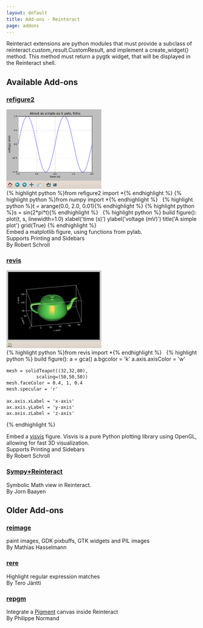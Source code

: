 ```yaml
---
layout: default
title: Add-ons - Reinteract
page: addons
---
```


Reinteract extensions are python modules that must provide a subclass of reinteract.custom_result.CustomResult, and implement a create_widget() method. This method must return a pygtk widget, that will be displayed in the Reinteract shell.

Available Add-ons
-----------------

<div class="addon">
  <h3><a class="name" href="http://rschroll.github.com/refigure2/">refigure2</a></h3>
  <img src="/addon-images/refigure2.png" />
<div class="codegroup">
{% highlight python %}from refigure2 import *{% endhighlight %}
{% highlight python %}from numpy import *{% endhighlight %}
&nbsp;
{% highlight python %}t = arange(0.0, 2.0, 0.01){% endhighlight %}
{% highlight python %}s = sin(2*pi*t){% endhighlight %}
&nbsp;
{% highlight python %}
build figure():
    plot(t, s, linewidth=1.0)
    xlabel('time (s)')
    ylabel('voltage (mV)')
    title('A simple plot')
    grid(True)
{% endhighlight %}
</div>
  <div class="description">
    Embed a matplotlib figure, using functions from pylab.
  </div>
  <div class="support">Supports Printing and Sidebars</div>
  <div class="author">By Robert Schroll</div>
</div>

<div class="addon">
  <h3><a class="name" href="http://rschroll.github.com/revis/">revis</a></h3>
  <img src="/addon-images/revis.png" />
<div class="codegroup">
{% highlight python %}from revis import *{% endhighlight %}
&nbsp;
{% highlight python %}
build figure():
    a = gca()
    a.bgcolor = 'k'
    a.axis.axisColor = 'w'
    
    mesh = solidTeapot((32,32,80),
               scaling=(50,50,50))
    mesh.faceColor = 0.4, 1, 0.4
    mesh.specular = 'r'
    
    ax.axis.xLabel = 'x-axis'
    ax.axis.yLabel = 'y-axis'
    ax.axis.zLabel = 'z-axis'
{% endhighlight %}
</div>
  <div class="description">
    Embed a <a href="http://code.google.com/p/visvis/">visvis</a> figure. Visvis is a pure Python plotting library using OpenGL, allowing for fast 3D visualization.
  </div>
  <div class="support">Supports Printing and Sidebars</div>
  <div class="author">By Robert Schroll</div>
</div>

<div class="addon">
  <h3><a class="name" href="http://jbaayen.blogspot.com/2009/09/part-of-what-makes-sympy-so-useful-is.html">Sympy+Reinteract</a></h3>
  <div class="description">
    Symbolic Math view in Reinteract.
  </div>
  <div class="author">By Jorn Baayen</div>
</div>


<div class="clear" />

Older Add-ons
-------------

<div class="addon">
  <h3><a class="name" href="http://taschenorakel.de/mathias/2007/11/11/playing-reinteract/">reimage</a></h3>
  <div class="description">
    paint images, GDK pixbuffs, GTK widgets and PIL images
  </div>
  <div class="author">By Mathias Hasselmann</div>
</div>

<div class="addon">
  <h3><a class="name" href="http://code.google.com/p/xprext/">rere</a></h3>
  <div class="description">
    Highlight regular expression matches
  </div>
  <div class="author">By Tero Jäntti</div>
</div>

<div class="addon">
  <h3><a class="name" href="http://base-art.net/Articles/92/">repgm</a></h3>
  <div class="description">
    Integrate a <a href="https://code.fluendo.com/pigment/trac">Pigment</a> canvas inside Reinteract
  </div>
  <div class="author">By Philippe Normand</div>
</div>
